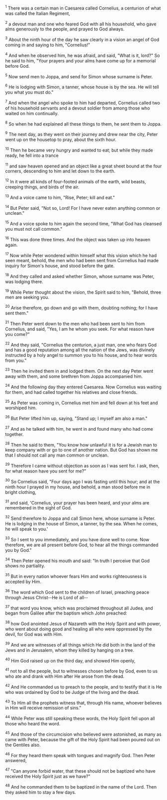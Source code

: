 <sup>1</sup> 
There was a certain man in Caesarea called Cornelius, a centurion of what was called the Italian Regiment, 

<sup>2</sup> 
a devout man and one who feared God with all his household, who gave alms generously to the people, and prayed to God always. 

<sup>3</sup> 
About the ninth hour of the day he saw clearly in a vision an angel of God coming in and saying to him, "Cornelius!" 

<sup>4</sup> 
And when he observed him, he was afraid, and said, "What is it, lord?" So he said to him, "Your prayers and your alms have come up for a memorial before God. 

<sup>5</sup> 
Now send men to Joppa, and send for Simon whose surname is Peter. 

<sup>6</sup> 
He is lodging with Simon, a tanner, whose house is by the sea. He will tell you what you must do." 

<sup>7</sup> 
And when the angel who spoke to him had departed, Cornelius called two of his household servants and a devout soldier from among those who waited on him continually. 

<sup>8</sup> 
So when he had explained all these things to them, he sent them to Joppa.

<sup>9</sup> 
The next day, as they went on their journey and drew near the city, Peter went up on the housetop to pray, about the sixth hour. 

<sup>10</sup> 
Then he became very hungry and wanted to eat; but while they made ready, he fell into a trance 

<sup>11</sup> 
and saw heaven opened and an object like a great sheet bound at the four corners, descending to him and let down to the earth. 

<sup>12</sup> 
In it were all kinds of four-footed animals of the earth, wild beasts, creeping things, and birds of the air. 

<sup>13</sup> 
And a voice came to him, "Rise, Peter; kill and eat." 

<sup>14</sup> 
But Peter said, "Not so, Lord! For I have never eaten anything common or unclean." 

<sup>15</sup> 
And a voice spoke to him again the second time, "What God has cleansed you must not call common." 

<sup>16</sup> 
This was done three times. And the object was taken up into heaven again.

<sup>17</sup> 
Now while Peter wondered within himself what this vision which he had seen meant, behold, the men who had been sent from Cornelius had made inquiry for Simon's house, and stood before the gate. 

<sup>18</sup> 
And they called and asked whether Simon, whose surname was Peter, was lodging there. 

<sup>19</sup> 
While Peter thought about the vision, the Spirit said to him, "Behold, three men are seeking you. 

<sup>20</sup> 
Arise therefore, go down and go with them, doubting nothing; for I have sent them." 

<sup>21</sup> 
Then Peter went down to the men who had been sent to him from Cornelius, and said, "Yes, I am he whom you seek. For what reason have you come?" 

<sup>22</sup> 
And they said, "Cornelius the centurion, a just man, one who fears God and has a good reputation among all the nation of the Jews, was divinely instructed by a holy angel to summon you to his house, and to hear words from you." 

<sup>23</sup> 
Then he invited them in and lodged them. On the next day Peter went away with them, and some brethren from Joppa accompanied him.

<sup>24</sup> 
And the following day they entered Caesarea. Now Cornelius was waiting for them, and had called together his relatives and close friends. 

<sup>25</sup> 
As Peter was coming in, Cornelius met him and fell down at his feet and worshiped him. 

<sup>26</sup> 
But Peter lifted him up, saying, "Stand up; I myself am also a man." 

<sup>27</sup> 
And as he talked with him, he went in and found many who had come together. 

<sup>28</sup> 
Then he said to them, "You know how unlawful it is for a Jewish man to keep company with or go to one of another nation. But God has shown me that I should not call any man common or unclean. 

<sup>29</sup> 
Therefore I came without objection as soon as I was sent for. I ask, then, for what reason have you sent for me?" 

<sup>30</sup> 
So Cornelius said, "Four days ago I was fasting until this hour; and at the ninth hour I prayed in my house, and behold, a man stood before me in bright clothing, 

<sup>31</sup> 
and said, 'Cornelius, your prayer has been heard, and your alms are remembered in the sight of God. 

<sup>32</sup> 
Send therefore to Joppa and call Simon here, whose surname is Peter. He is lodging in the house of Simon, a tanner, by the sea. When he comes, he will speak to you.' 

<sup>33</sup> 
So I sent to you immediately, and you have done well to come. Now therefore, we are all present before God, to hear all the things commanded you by God." 

<sup>34</sup> 
Then Peter opened his mouth and said: "In truth I perceive that God shows no partiality. 

<sup>35</sup> 
But in every nation whoever fears Him and works righteousness is accepted by Him. 

<sup>36</sup> 
The word which God sent to the children of Israel, preaching peace through Jesus Christ--He is Lord of all-- 

<sup>37</sup> 
that word you know, which was proclaimed throughout all Judea, and began from Galilee after the baptism which John preached: 

<sup>38</sup> 
how God anointed Jesus of Nazareth with the Holy Spirit and with power, who went about doing good and healing all who were oppressed by the devil, for God was with Him. 

<sup>39</sup> 
And we are witnesses of all things which He did both in the land of the Jews and in Jerusalem, whom they killed by hanging on a tree. 

<sup>40</sup> 
Him God raised up on the third day, and showed Him openly, 

<sup>41</sup> 
not to all the people, but to witnesses chosen before by God, even to us who ate and drank with Him after He arose from the dead. 

<sup>42</sup> 
And He commanded us to preach to the people, and to testify that it is He who was ordained by God to be Judge of the living and the dead. 

<sup>43</sup> 
To Him all the prophets witness that, through His name, whoever believes in Him will receive remission of sins." 

<sup>44</sup> 
While Peter was still speaking these words, the Holy Spirit fell upon all those who heard the word. 

<sup>45</sup> 
And those of the circumcision who believed were astonished, as many as came with Peter, because the gift of the Holy Spirit had been poured out on the Gentiles also. 

<sup>46</sup> 
For they heard them speak with tongues and magnify God. Then Peter answered, 

<sup>47</sup> 
"Can anyone forbid water, that these should not be baptized who have received the Holy Spirit just as we have?" 

<sup>48</sup> 
And he commanded them to be baptized in the name of the Lord. Then they asked him to stay a few days.